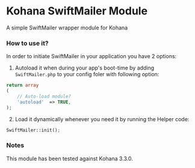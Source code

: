 Kohana SwiftMailer Module
==========================

A simple SwiftMailer wrapper module for Kohana

### How to use it?

In order to initiate SwiftMailer in your application you have 2 options:

1. Autoload it when during your app's boot-time by adding `SwiftMailer.php` to
your config foler with following option:

```php
return array
(
    // Auto-load module?
    'autoload'  => TRUE,
);
```

2. Load it dynamically whenever you need it by running the Helper code:

```php
SwiftMailer::init();
```

### Notes

This module has been tested against Kohana 3.3.0.
